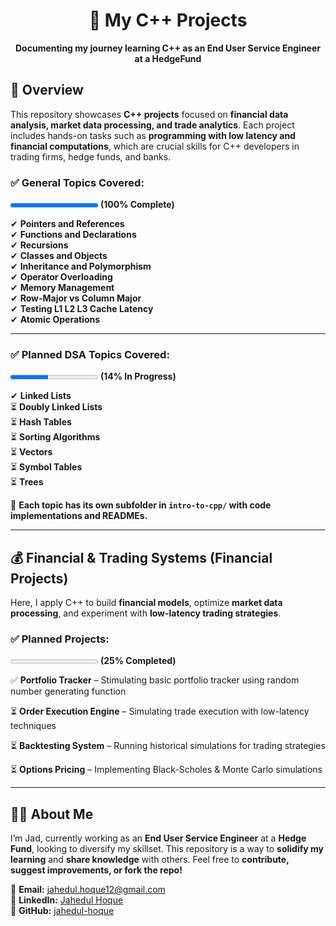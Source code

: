<h1 align="center">🚀 My C++ Projects</h1>
<p align="center">
  <b>Documenting my journey learning C++ as an End User Service Engineer at a HedgeFund</b>
</p>

## **📌 Overview**
This repository showcases **C++ projects** focused on **financial data analysis, market data processing, and trade analytics**. Each project includes hands-on tasks such as **programming with low latency and financial computations**, which are crucial skills for C++ developers in trading firms, hedge funds, and banks.

### ✅ General Topics Covered:  

<progress value="10" max="10"></progress> **(100% Complete)**

✔ **Pointers and References**  
✔ **Functions and Declarations**  
✔ **Recursions**  
✔ **Classes and Objects**  
✔ **Inheritance and Polymorphism**  
✔ **Operator Overloading**  
✔ **Memory Management**  
✔ **Row-Major vs Column Major**  
✔ **Testing L1 L2 L3 Cache Latency**  
✔ **Atomic Operations**  

---

### ✅ Planned DSA Topics Covered:  

<progress value="3" max="7"></progress> **(14% In Progress)**

✔ **Linked Lists**  
⏳ **Doubly Linked Lists**  
⏳ **Hash Tables**  
⏳ **Sorting Algorithms**  
⏳ **Vectors**  
⏳ **Symbol Tables**  
⏳ **Trees**  

📌 **Each topic has its own subfolder in `intro-to-cpp/` with code implementations and READMEs.**  

---

## 💰 **Financial & Trading Systems (Financial Projects)**  

Here, I apply C++ to build **financial models**, optimize **market data processing**, and experiment with **low-latency trading strategies**.  

### ✅ Planned Projects:  

<progress value="0" max="4"></progress> **(25% Completed)**

✅ **Portfolio Tracker** – Stimulating basic portfolio tracker using random number generating function 

⏳ **Order Execution Engine** – Simulating trade execution with low-latency techniques  

⏳ **Backtesting System** – Running historical simulations for trading strategies  

⏳ **Options Pricing** – Implementing Black-Scholes & Monte Carlo simulations   

---

## 👨‍💻 About Me
I’m Jad, currently working as an **End User Service Engineer** at a **Hedge Fund**, looking to diversify my skillset. This repository is a way to **solidify my learning** and **share knowledge** with others. Feel free to **contribute, suggest improvements, or fork the repo!**

📧 **Email:** [jahedul.hoque12@gmail.com](mailto:jahedul.hoque12@gmail.com)  
🔗 **LinkedIn:** [Jahedul Hoque](https://www.linkedin.com/in/jahedul-hoque/)  
🚀 **GitHub:** [jahedul-hoque](https://www.github.com/jahedul-hoque)

